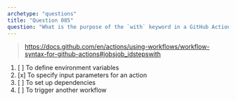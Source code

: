 ```yaml
---
archetype: "questions"
title: "Question 085"
question: "What is the purpose of the `with` keyword in a GitHub Actions workflow?"
---
```



> https://docs.github.com/en/actions/using-workflows/workflow-syntax-for-github-actions#jobsjob_idstepswith
1. [ ] To define environment variables
1. [x] To specify input parameters for an action
1. [ ] To set up dependencies
1. [ ] To trigger another workflow
